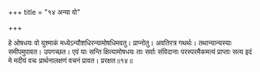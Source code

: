 +++
title = "१४ अन्या वो"

+++

हे ओषधयः वो युश्माकं मध्येऽन्यौशधिरन्यामोषधिमवतु। प्राप्नोतु। अवतिरत्र गथर्थः। तथान्यान्यस्याः समीपमुपावत। उपगच्छत। एवं याः सन्ति क्षित्यामोषधयः ताः सर्वाः संविदानाः परस्परमैकमत्यं प्राप्ताः सत्य इदं मे मदीयं वचः प्रार्थनालक्षणं वचनं प्रावत। प्ररक्षत॥१४॥